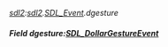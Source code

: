 _[sdl2](../../modules/sdl2/sdl2-module.md):[sdl2](../../modules/sdl2/sdl2-module.md).[SDL\_Event](../../modules/sdl2/sdl2-sdl_event.md).dgesture_
##### Field dgesture:[SDL_DollarGestureEvent](../../modules/sdl2/sdl2-sdl_dollargestureevent.md)
